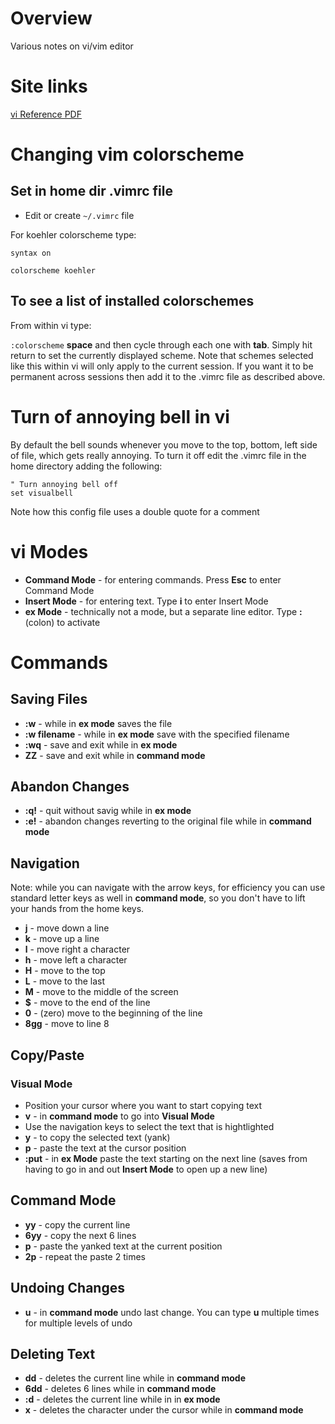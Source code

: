 # Overview

Various notes on vi/vim editor

# Site links

[vi Reference PDF](http://www.ks.uiuc.edu/Training/Tutorials/Reference/virefcard.pdf)

# Changing vim colorscheme

## Set in home dir .vimrc file

* Edit or create `~/.vimrc` file

For koehler colorscheme type:

```
syntax on

colorscheme koehler
```

## To see a list of installed colorschemes

From within vi type:

`:colorscheme` **space** and then cycle through each one with **tab**.  Simply hit return to set the currently displayed scheme. Note that schemes selected like this within vi will only apply to the current session.  If you want it to be permanent across sessions then add it to the .vimrc file as described above.

# Turn of annoying bell in vi

By default the bell sounds whenever you move to the top, bottom, left side of file, which gets really annoying.  To turn it off edit the .vimrc file in the home directory adding the following:

```
" Turn annoying bell off
set visualbell
```
Note how this config file uses a double quote for a comment

# vi Modes

* **Command Mode** - for entering commands.  Press **Esc** to enter Command Mode
* **Insert Mode** - for entering text.  Type **i** to enter Insert Mode
* **ex Mode** - technically not a mode, but a separate line editor.  Type **:** (colon) to activate

# Commands

## Saving Files

* **:w** - while in **ex mode** saves the file
* **:w filename** - while in **ex mode** save with the specified filename
* **:wq** - save and exit while in **ex mode**
* **ZZ** - save and exit while in **command mode**

## Abandon Changes

* **:q!** - quit without savig while in **ex mode**
* **:e!** - abandon changes reverting to the original file while in **command mode**

## Navigation

Note: while you can navigate with the arrow keys, for efficiency you can use standard letter keys as well in **command mode**, so you don't have to lift your hands from the home keys.

* **j** - move down a line
* **k** - move up a line
* **l** - move right a character
* **h** - move left a character
* **H** - move to the top
* **L** - move to the last
* **M** - move to the middle of the screen
* **$** - move to the end of the line
* **0** - (zero) move to the beginning of the line
* **8gg** - move to line 8

## Copy/Paste

### Visual Mode

* Position your cursor where you want to start copying text
* **v** - in **command mode** to go into **Visual Mode**
* Use the navigation keys to select the text that is hightlighted
* **y** - to copy the selected text (yank)
* **p** - paste the text at the cursor position
* **:put** - in **ex Mode** paste the text starting on the next line (saves from having to go in and out **Insert Mode** to open up a new line)

## Command Mode

* **yy** - copy the current line
* **6yy** - copy the next 6 lines
* **p** - paste the yanked text at the current position
* **2p** - repeat the paste 2 times


## Undoing Changes

 * **u** - in **command mode** undo last change.  You can type **u** multiple times for multiple levels of undo
 
 ## Deleting Text
 
 * **dd** - deletes the current line while in **command mode**
 * **6dd** - deletes 6 lines while in **command mode**
 * **:d** - deletes the current line while in in **ex mode** 
 * **x** - deletes the character under the cursor while in **command mode**
